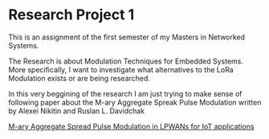 # Research Project 1
This is an assignment of the first semester of my Masters in Networked Systems. 

The Research is about Modulation Techniques for Embedded Systems. More specifically, I want to investigate what alternatives to the LoRa Modulation exists or are being researched. 

In this very beggining of the research I am just trying to make sense of following paper about the M-ary Aggregate Spreak Pulse Modulation written by Alexei Nikitin and Ruslan L. Davidchak

[M-ary Aggregate Spread Pulse Modulation in LPWANs for IoT applications](https://ieeexplore.ieee.org/abstract/document/9595771)
